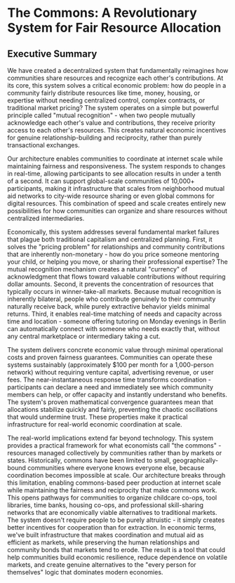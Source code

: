 # The Commons: A Revolutionary System for Fair Resource Allocation

## Executive Summary

We have created a decentralized system that fundamentally reimagines how communities share resources and recognize each other's contributions. At its core, this system solves a critical economic problem: how do people in a community fairly distribute resources like time, money, housing, or expertise without needing centralized control, complex contracts, or traditional market pricing? The system operates on a simple but powerful principle called "mutual recognition" - when two people mutually acknowledge each other's value and contributions, they receive priority access to each other's resources. This creates natural economic incentives for genuine relationship-building and reciprocity, rather than purely transactional exchanges.

Our architecture enables communities to coordinate at internet scale while maintaining fairness and responsiveness. The system responds to changes in real-time, allowing participants to see allocation results in under a tenth of a second. It can support global-scale communities of 10,000+ participants, making it infrastructure that scales from neighborhood mutual aid networks to city-wide resource sharing or even global commons for digital resources. This combination of speed and scale creates entirely new possibilities for how communities can organize and share resources without centralized intermediaries.

Economically, this system addresses several fundamental market failures that plague both traditional capitalism and centralized planning. First, it solves the "pricing problem" for relationships and community contributions that are inherently non-monetary - how do you price someone mentoring your child, or helping you move, or sharing their professional expertise? The mutual recognition mechanism creates a natural "currency" of acknowledgment that flows toward valuable contributions without requiring dollar amounts. Second, it prevents the concentration of resources that typically occurs in winner-take-all markets. Because mutual recognition is inherently bilateral, people who contribute genuinely to their community naturally receive back, while purely extractive behavior yields minimal returns. Third, it enables real-time matching of needs and capacity across time and location - someone offering tutoring on Monday evenings in Berlin can automatically connect with someone who needs exactly that, without any central marketplace or intermediary taking a cut.

The system delivers concrete economic value through minimal operational costs and proven fairness guarantees. Communities can operate these systems sustainably (approximately $100 per month for a 1,000-person network) without requiring venture capital, advertising revenue, or user fees. The near-instantaneous response time transforms coordination - participants can declare a need and immediately see which community members can help, or offer capacity and instantly understand who benefits. The system's proven mathematical convergence guarantees mean that allocations stabilize quickly and fairly, preventing the chaotic oscillations that would undermine trust. These properties make it practical infrastructure for real-world economic coordination at scale.

The real-world implications extend far beyond technology. This system provides a practical framework for what economists call "the commons" - resources managed collectively by communities rather than by markets or states. Historically, commons have been limited to small, geographically-bound communities where everyone knows everyone else, because coordination becomes impossible at scale. Our architecture breaks through this limitation, enabling commons-based peer production at internet scale while maintaining the fairness and reciprocity that make commons work. This opens pathways for communities to organize childcare co-ops, tool libraries, time banks, housing co-ops, and professional skill-sharing networks that are economically viable alternatives to traditional markets. The system doesn't require people to be purely altruistic - it simply creates better incentives for cooperation than for extraction. In economic terms, we've built infrastructure that makes coordination and mutual aid as efficient as markets, while preserving the human relationships and community bonds that markets tend to erode. The result is a tool that could help communities build economic resilience, reduce dependence on volatile markets, and create genuine alternatives to the "every person for themselves" logic that dominates modern economies.